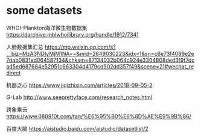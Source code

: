 # some datasets

WHOI-Plankton海洋微生物数据集 https://darchive.mblwhoilibrary.org/handle/1912/7341   
 
人脸数据集汇总 https://mp.weixin.qq.com/s?__biz=MzA3NDIyMjM1NA==&mid=2649030223&idx=1&sn=c6e73f4089e2e7dab0831ed064587134&chksm=87134032b064c924e3304808ded3f9f7dcad5ed687684e52951c663304d4179cd902dd357f49&scene=21#wechat_redirect    
  
机器之心 https://www.jiqizhixin.com/articles/2018-09-05-2  

G-Lab http://www.seeprettyface.com/research_notes.html  

跨象乘云 https://www.080910t.com/tag/%E6%95%B0%E6%8D%AE%E9%9B%86/  

百度大脑 https://aistudio.baidu.com/aistudio/datasetlist/2  
